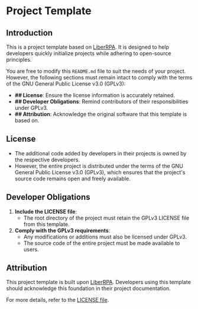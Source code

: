 
# Project Template

## Introduction

This is a project template based on [LiberRPA](https://github.com/HUHARED/LiberRPA). It is designed to help developers quickly initialize projects while adhering to open-source principles.

You are free to modify this `README.md` file to suit the needs of your project. However, the following sections must remain intact to comply with the terms of the GNU General Public License v3.0 (GPLv3):

- **## License**: Ensure the license information is accurately retained.
- **## Developer Obligations**: Remind contributors of their responsibilities under GPLv3.
- **## Attribution**: Acknowledge the original software that this template is based on.

## License

- The additional code added by developers in their projects is owned by the respective developers.
- However, the entire project is distributed under the terms of the GNU General Public License v3.0 (GPLv3), which ensures that the project's source code remains open and freely available.

## Developer Obligations

1. **Include the LICENSE file**:
   - The root directory of the project must retain the GPLv3 LICENSE file from this template.
2. **Comply with the GPLv3 requirements**:
   - Any modifications or additions must also be licensed under GPLv3.
   - The source code of the entire project must be made available to users.

## Attribution

This project template is built upon [LiberRPA](https://github.com/HUHARED/LiberRPA). Developers using this template should acknowledge this foundation in their project documentation.

For more details, refer to the [LICENSE file](./LICENSE).
